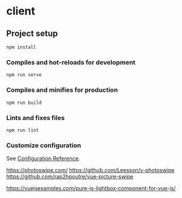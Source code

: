 # client

## Project setup
```
npm install
```

### Compiles and hot-reloads for development
```
npm run serve
```

### Compiles and minifies for production
```
npm run build
```

### Lints and fixes files
```
npm run lint
```

### Customize configuration
See [Configuration Reference](https://cli.vuejs.org/config/).

https://photoswipe.com/
https://github.com/Leesson/v-photoswipe
https://github.com/rap2hpoutre/vue-picture-swipe

https://vuejsexamples.com/pure-js-lightbox-component-for-vue-js/
